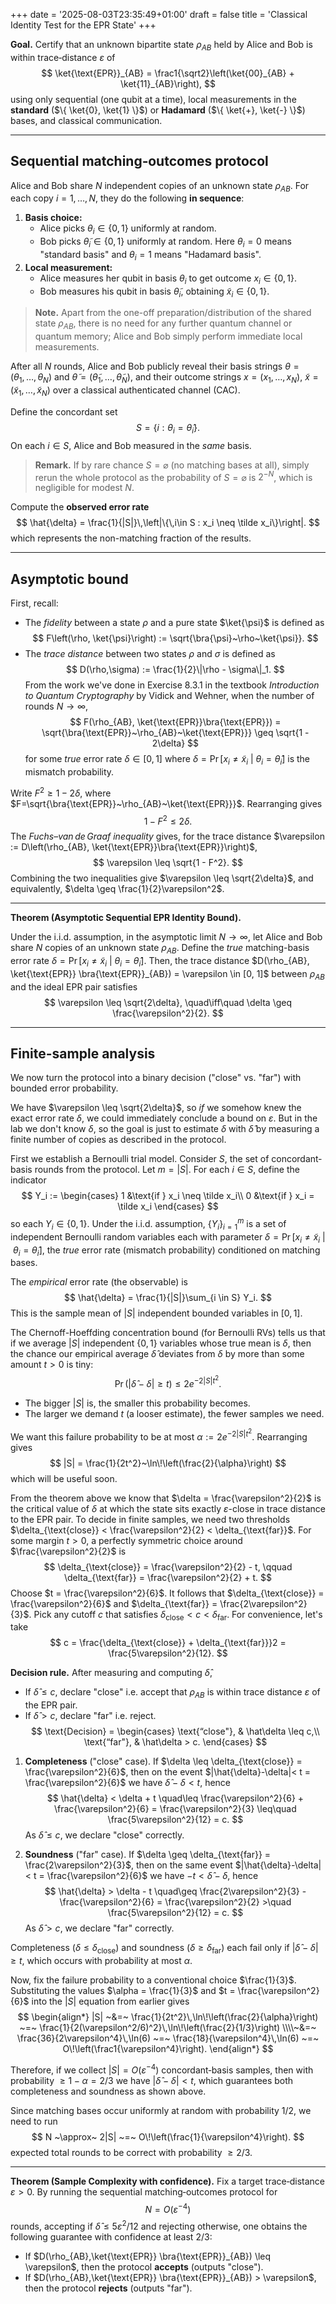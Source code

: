 +++
date = '2025-08-03T23:35:49+01:00'
draft = false
title = 'Classical Identity Test for the EPR State'
+++

**Goal.** Certify that an unknown bipartite state $\rho_{AB}$ held by Alice and Bob is within trace‑distance $\varepsilon$ of
$$
\ket{\text{EPR}}_{AB} = \frac1{\sqrt2}\left(\ket{00}_{AB} + \ket{11}_{AB}\right),
$$
using only sequential (one qubit at a time), local measurements in the **standard** ($\{ \ket{0}, \ket{1} \}$) or **Hadamard** ($\{ \ket{+}, \ket{-} \}$) bases, and classical communication.

---
## Sequential matching‑outcomes protocol

Alice and Bob share $N$ independent copies of an unknown state $\rho_{AB}$.  For each copy $i = 1, \dots, N$, they do the following **in sequence**:
1. **Basis choice:**
   * Alice picks $\theta_i \in \{ 0, 1 \}$ uniformly at random.
   * Bob picks $\tilde{\theta}_i \in \{ 0, 1 \}$ uniformly at random.
     Here $\theta_i = 0$ means "standard basis" and $\theta_i = 1$ means "Hadamard basis".
2. **Local measurement:**
   * Alice measures her qubit in basis $\theta_i$ to get outcome $x_i \in \{ 0, 1 \}$.
   * Bob measures his qubit in basis $\tilde\theta_i$, obtaining $\tilde x_i \in \{ 0, 1 \}$.

> **Note.** Apart from the one-off preparation/distribution of the shared state $\rho_{AB}$, there is no need for any further quantum channel or quantum memory; Alice and Bob simply perform immediate local measurements.

After all $N$ rounds, Alice and Bob publicly reveal their basis strings $\theta = (\theta_1, \dots, \theta_N)$ and $\tilde{\theta} = (\tilde{\theta}_1, \dots, \tilde{\theta}_N)$, and their outcome strings $x = (x_1, \dots, x_N)$, $\tilde{x} = (\tilde{x}_1, \dots, \tilde{x}_N)$ over a classical authenticated channel (CAC).

Define the concordant set $$S = \{i : \theta_i = \tilde\theta_i\}.$$On each $i\in S$, Alice and Bob measured in the *same* basis.

> **Remark.** If by rare chance $S = \varnothing$ (no matching bases at all), simply rerun the whole protocol as the probability of $S = \varnothing$ is $2^{-N}$, which is negligible for modest $N$.

Compute the **observed error rate**
$$
  \hat{\delta} = \frac{1}{|S|}\,\left|\{\,i\in S : x_i \neq \tilde x_i\}\right|.
$$
which represents the non-matching fraction of the results.

---
## Asymptotic bound

First, recall:
- The *fidelity* between a state $\rho$ and a pure state $\ket{\psi}$ is defined as
$$
F\left(\rho, \ket{\psi}\right) := \sqrt{\bra{\psi}~\rho~\ket{\psi}}.
$$
- The *trace distance* between two states $\rho$ and $\sigma$ is defined as
$$
D(\rho,\sigma) := \frac{1}{2}\|\rho - \sigma\|_1.
$$
From the work we've done in Exercise 8.3.1 in the textbook *Introduction to Quantum Cryptography* by Vidick and Wehner, when the number of rounds $N \to \infty$,
$$
F(\rho_{AB}, \ket{\text{EPR}}\bra{\text{EPR}}) = \sqrt{\bra{\text{EPR}}~\rho_{AB}~\ket{\text{EPR}}} \geq \sqrt{1 - 2\delta}
$$
for some *true* error rate $\delta \in [0, 1]$ where $\delta = \Pr[x_i \neq \tilde{x}_i ~|~ \theta_i = \tilde{\theta}_i]$ is the mismatch probability.

Write $F^2\geq 1-2\delta$, where $F=\sqrt{\bra{\text{EPR}}~\rho_{AB}~\ket{\text{EPR}}}$. Rearranging gives
$$
1 - F^2 \leq 2\delta.
$$
The *Fuchs–van de Graaf inequality* gives, for the trace distance $\varepsilon := D\left(\rho_{AB}, \ket{\text{EPR}}\bra{\text{EPR}}\right)$,
$$
\varepsilon \leq \sqrt{1 - F^2}.
$$
Combining the two inequalities give $\varepsilon \leq \sqrt{2\delta}$, and equivalently, $\delta \geq \frac{1}{2}\varepsilon^2$.

---

**Theorem (Asymptotic Sequential EPR Identity Bound).**

Under the i.i.d. assumption, in the asymptotic limit $N \to \infty$, let Alice and Bob share $N$ copies of an unknown state $\rho_{AB}$. Define the *true* matching-basis error rate $\delta = \Pr[x_i \neq \tilde{x}_i ~|~ \theta_i = \tilde{\theta}_i]$. Then, the trace distance $D(\rho_{AB}, \ket{\text{EPR}} \bra{\text{EPR}}_{AB}) = \varepsilon \in [0, 1]$ between $\rho_{AB}$ and the ideal EPR pair satisfies
$$
   \varepsilon \leq \sqrt{2\delta},
   \quad\iff\quad
   \delta \geq \frac{\varepsilon^2}{2}.
$$

---

## Finite-sample analysis

We now turn the protocol into a binary decision ("close" vs. "far") with bounded error probability.

We have $\varepsilon \leq \sqrt{2\delta}$, so *if* we somehow knew the exact error rate $\delta$, we could immediately conclude a bound on $\varepsilon$. But in the lab we don't know $\delta$, so the goal is just to estimate $\delta$ with $\hat{\delta}$ by measuring a finite number of copies as described in the protocol.

First we establish a Bernoulli trial model. Consider $S$, the set of concordant‐basis rounds from the protocol. Let $m = |S|$. For each $i \in S$, define the indicator
$$
Y_i := 
\begin{cases}
1 &\text{if } x_i \neq \tilde x_i\\
0 &\text{if } x_i = \tilde x_i
\end{cases}
$$
so each $Y_i \in \{0, 1\}$. Under the i.i.d. assumption, $\{ Y_i \}_{i=1}^m$ is a set of independent Bernoulli random variables each with parameter $\delta = \Pr[x_i \neq \tilde{x}_i ~|~ \theta_i = \tilde{\theta}_i]$, the *true* error rate (mismatch probability) conditioned on matching bases. 

The *empirical* error rate (the observable) is
$$
\hat{\delta} = \frac{1}{|S|}\sum_{i \in S} Y_i.
$$
This is the sample mean of $|S|$ independent bounded variables in $[0, 1]$.

The Chernoff-Hoeffding concentration bound (for Bernoulli RVs) tells us that if we average $|S|$ independent $\{ 0, 1 \}$ variables whose true mean is $\delta$, then the chance our empirical average $\hat{\delta}$ deviates from $\delta$ by more than some amount $t > 0$ is tiny:
$$
\Pr\left(|\hat{\delta} - \delta| \geq t\right) \leq 2e^{-2|S|t^2}.
$$
- The bigger $|S|$ is, the smaller this probability becomes.
- The larger we demand $t$ (a looser estimate), the fewer samples we need.

We want this failure probability to be at most $\alpha := 2e^{-2|S|t^2}$. Rearranging gives
$$
|S| = \frac{1}{2t^2}~\ln\!\left(\frac{2}{\alpha}\right)
$$
which will be useful soon.

From the theorem above we know that $\delta = \frac{\varepsilon^2}{2}$ is the critical value of $\delta$ at which the state sits exactly $\varepsilon$-close in trace distance to the EPR pair. To decide in finite samples, we need two thresholds $\delta_{\text{close}} < \frac{\varepsilon^2}{2} < \delta_{\text{far}}$. For some margin $t > 0$, a perfectly symmetric choice around $\frac{\varepsilon^2}{2}$ is
$$
\delta_{\text{close}} = \frac{\varepsilon^2}{2} - t, \qquad \delta_{\text{far}} = \frac{\varepsilon^2}{2} + t.
$$
Choose $t = \frac{\varepsilon^2}{6}$. It follows that $\delta_{\text{close}} = \frac{\varepsilon^2}{6}$ and $\delta_{\text{far}} = \frac{2\varepsilon^2}{3}$. Pick any cutoff $c$ that satisfies $\delta_{\text{close}} < c < \delta_{\text{far}}$. For convenience, let's take
$$
c = \frac{\delta_{\text{close}} + \delta_{\text{far}}}2 = \frac{5\varepsilon^2}{12}.
$$

**Decision rule.** After measuring and computing $\hat{\delta}$,
- If $\hat{\delta} \leq c$, declare "close" i.e. accept that $\rho_{AB}$ is within trace distance $\varepsilon$ of the EPR pair.
- If $\hat{\delta} > c$, declare "far" i.e. reject.
$$
\text{Decision} =
\begin{cases}
\text{“close"}, & \hat\delta \leq c,\\
\text{“far"},   & \hat\delta > c.
\end{cases}
$$

1. **Completeness** ("close" case).
   If $\delta \leq \delta_{\text{close}} = \frac{\varepsilon^2}{6}$, then on the event $|\hat{\delta}-\delta|< t = \frac{\varepsilon^2}{6}$ we have $\hat{\delta} - \delta < t$, hence
   $$
   \hat{\delta} < \delta + t \quad\leq \frac{\varepsilon^2}{6} + \frac{\varepsilon^2}{6} = \frac{\varepsilon^2}{3} \leq\quad \frac{5\varepsilon^2}{12} = c.
   $$
   As $\hat{\delta} \leq c$, we declare "close" correctly.

2. **Soundness** ("far" case).
   If $\delta \geq \delta_{\text{far}} = \frac{2\varepsilon^2}{3}$, then on the same event $|\hat{\delta}-\delta|< t = \frac{\varepsilon^2}{6}$ we have $-t < \hat{\delta} - \delta$, hence
   $$
   \hat{\delta} > \delta - t \quad\geq \frac{2\varepsilon^2}{3} - \frac{\varepsilon^2}{6} = \frac{\varepsilon^2}{2} >\quad \frac{5\varepsilon^2}{12} = c.
   $$
   As $\hat{\delta} > c$, we declare "far" correctly.

Completeness ($\delta \leq \delta_{\text{close}}$) and soundness ($\delta \geq \delta_{\text{far}}$) each fail only if $|\hat{\delta} - \delta| \geq t$, which occurs with probability at most $\alpha$.

Now, fix the failure probability to a conventional choice $\frac{1}{3}$. Substituting the values $\alpha = \frac{1}{3}$ and $t = \frac{\varepsilon^2}{6}$ into the $|S|$ equation from earlier gives
$$
\begin{align*}
|S|
~&=~
\frac{1}{2t^2}\,\ln\!\left(\frac{2}{\alpha}\right)
~=~
\frac{1}{2(\varepsilon^2/6)^2}\,\ln\!\left(\frac{2}{1/3}\right)
\\\\~&=~
\frac{36}{2\varepsilon^4}\,\ln(6)
~=~
\frac{18}{\varepsilon^4}\,\ln(6)
~=~
O\!\left(\frac1{\varepsilon^4}\right).
\end{align*}
$$

Therefore, if we collect $|S| = O(\varepsilon^{-4})$ concordant‐basis samples, then with probability $\geq 1-\alpha=2/3$ we have $|\hat{\delta} - \delta| < t$, which guarantees both completeness and soundness as shown above.

Since matching bases occur uniformly at random with probability $1/2$, we need to run
$$
N ~\approx~ 2|S|
~=~
O\!\left(\frac{1}{\varepsilon^4}\right).
$$
expected total rounds to be correct with probability $\geq 2/3$.

---

**Theorem (Sample Complexity with confidence).**
Fix a target trace‐distance $\varepsilon>0$. By running the sequential matching‐outcomes protocol for
$$
N = O(\varepsilon^{-4})
$$
rounds, accepting if $\hat{\delta} \leq 5\varepsilon^2/12$ and rejecting otherwise, one obtains the following guarantee with confidence at least $2/3$:
- If $D(\rho_{AB},\ket{\text{EPR}} \bra{\text{EPR}}_{AB}) \leq \varepsilon$, then the protocol **accepts** (outputs "close").
- If $D(\rho_{AB},\ket{\text{EPR}} \bra{\text{EPR}}_{AB}) > \varepsilon$, then the protocol **rejects** (outputs "far").

